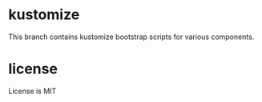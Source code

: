 # kustomize

This branch contains kustomize bootstrap scripts for various
components.

# license

License is MIT
